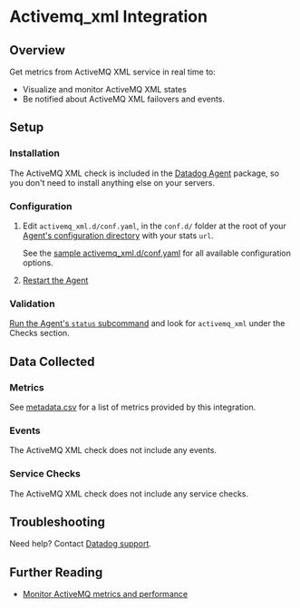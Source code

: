 # Activemq_xml Integration

## Overview

Get metrics from ActiveMQ XML service in real time to:

* Visualize and monitor ActiveMQ XML states
* Be notified about ActiveMQ XML failovers and events.

## Setup
### Installation

The ActiveMQ XML check is included in the [Datadog Agent][1] package, so you don't need to install anything else on your servers.

### Configuration

1. Edit `activemq_xml.d/conf.yaml`, in the `conf.d/` folder at the root of your [Agent's configuration directory][9] with your stats `url`.

    See the [sample activemq_xml.d/conf.yaml][2] for all available configuration options.

2. [Restart the Agent][7]

### Validation

[Run the Agent's `status` subcommand][3] and look for `activemq_xml` under the Checks section.

## Data Collected
### Metrics
See [metadata.csv][4] for a list of metrics provided by this integration.

### Events
The ActiveMQ XML check does not include any events.

### Service Checks
The ActiveMQ XML check does not include any service checks.

## Troubleshooting
Need help? Contact [Datadog support][5].

## Further Reading

* [Monitor ActiveMQ metrics and performance][6]


[1]: https://app.datadoghq.com/account/settings#agent
[2]: https://github.com/DataDog/integrations-core/blob/master/activemq_xml/datadog_checks/activemq_xml/data/conf.yaml.example
[3]: https://docs.datadoghq.com/agent/faq/agent-commands/#agent-status-and-information
[4]: https://github.com/DataDog/integrations-core/blob/master/activemq_xml/metadata.csv
[5]: https://docs.datadoghq.com/help/
[6]: https://www.datadoghq.com/blog/monitor-activemq-metrics-performance/
[7]: https://docs.datadoghq.com/agent/faq/agent-commands/#start-stop-restart-the-agent
[8]: https://github.com/DataDog/integrations-core/blob/master/docs/index.md
[9]: https://docs.datadoghq.com/agent/faq/agent-configuration-files/#agent-configuration-directory

